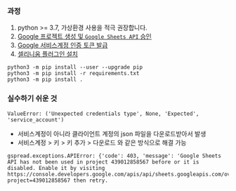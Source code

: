 ### 과정

1. python >= 3.7, 가상환경 사용을 적극 권장합니다.
2. [Google 프로젝트 생성 및 `Google Sheets API` 승인](https://developers.google.com/workspace/guides/create-project)
3. [Google 서비스계정 인증 토큰 발급](https://developers.google.com/workspace/guides/create-credentials)
4. [셀리니움 플러그인 설치](https://chancoding.tistory.com/136)

```
python3 -m pip install --user --upgrade pip
python3 -m pip install -r requirements.txt
python3 -m pip install .
```

### 실수하기 쉬운 것

```
ValueError: ('Unexpected credentials type', None, 'Expected', 'service_account')
```

- 서비스계정이 아니라 클라이언트 계정의 json 파일을 다운로드받아서 발생
- 서비스계정 > 키 > 키 추가 > 다운로드 와 같은 방식으로 해결 가능


```
gspread.exceptions.APIError: {'code': 403, 'message': 'Google Sheets API has not been used in project 439012858567 before or it is disabled. Enable it by visiting https://console.developers.google.com/apis/api/sheets.googleapis.com/overview?project=439012858567 then retry.
```
